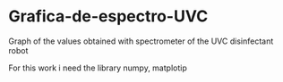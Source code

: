 # Grafica-de-espectro-UVC
Graph of the values obtained with spectrometer  of the UVC disinfectant robot 

For this work i need the library numpy, matplotip
